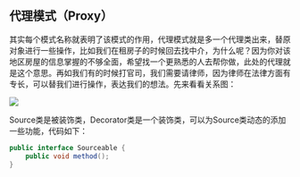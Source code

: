 ## 代理模式（Proxy）

其实每个模式名称就表明了该模式的作用，代理模式就是多一个代理类出来，替原对象进行一些操作，比如我们在租房子的时候回去找中介，为什么呢？因为你对该地区房屋的信息掌握的不够全面，希望找一个更熟悉的人去帮你做，此处的代理就是这个意思。再如我们有的时候打官司，我们需要请律师，因为律师在法律方面有专长，可以替我们进行操作，表达我们的想法。先来看看关系图：

![](https://justdojava.gitbooks.io/it-interview/img/pattern/proxy.PNG)

Source类是被装饰类，Decorator类是一个装饰类，可以为Source类动态的添加一些功能，代码如下：

```java
public interface Sourceable {  
    public void method();  
}  
```

